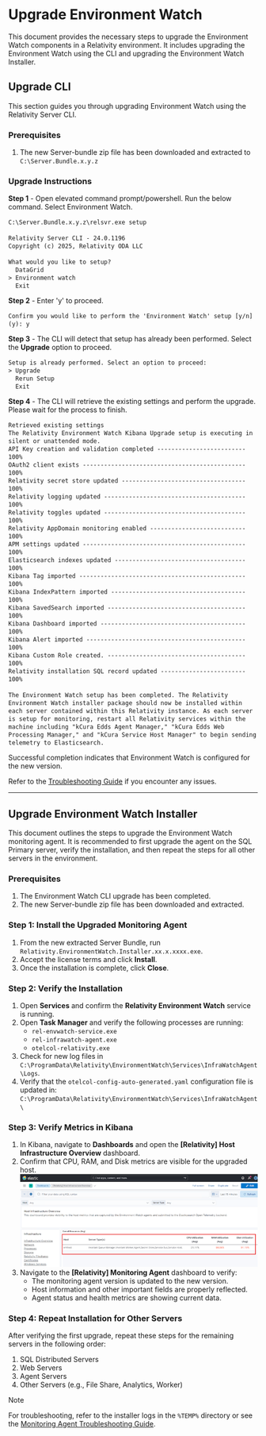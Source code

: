 # Upgrade Environment Watch

This document provides the necessary steps to upgrade the Environment Watch components in a Relativity environment. It includes upgrading the Environment Watch using the CLI and upgrading the Environment Watch Installer.

## Upgrade CLI

This section guides you through upgrading Environment Watch using the Relativity Server CLI.

### Prerequisites

1. The new Server-bundle zip file has been downloaded and extracted to `C:\Server.Bundle.x.y.z`

### Upgrade Instructions

**Step 1** - Open elevated command prompt/powershell. Run the below command. Select Environment Watch.

```
C:\Server.Bundle.x.y.z\relsvr.exe setup

Relativity Server CLI - 24.0.1196
Copyright (c) 2025, Relativity ODA LLC

What would you like to setup?
  DataGrid
> Environment watch
  Exit
```

**Step 2** - Enter 'y' to proceed.
```
Confirm you would like to perform the 'Environment Watch' setup [y/n] (y): y
```

**Step 3** - The CLI will detect that setup has already been performed. Select the **Upgrade** option to proceed.

```
Setup is already performed. Select an option to proceed:
> Upgrade
  Rerun Setup
  Exit
```

**Step 4** - The CLI will retrieve the existing settings and perform the upgrade. Please wait for the process to finish.

```
Retrieved existing settings
The Relativity Environment Watch Kibana Upgrade setup is executing in silent or unattended mode.
API Key creation and validation completed ------------------------- 100%
OAuth2 client exists ---------------------------------------------- 100%
Relativity secret store updated ----------------------------------- 100%
Relativity logging updated ---------------------------------------- 100%
Relativity toggles updated ---------------------------------------- 100%
Relativity AppDomain monitoring enabled --------------------------- 100%
APM settings updated ---------------------------------------------- 100%
Elasticsearch indexes updated ------------------------------------- 100%
Kibana Tag imported ----------------------------------------------- 100%
Kibana IndexPattern imported -------------------------------------- 100%
Kibana SavedSearch imported --------------------------------------- 100%
Kibana Dashboard imported ----------------------------------------- 100%
Kibana Alert imported --------------------------------------------- 100%
Kibana Custom Role created. --------------------------------------- 100%
Relativity installation SQL record updated ------------------------ 100%

The Environment Watch setup has been completed. The Relativity Environment Watch installer package should now be installed within each server contained within this Relativity instance. As each server is setup for monitoring, restart all Relativity services within the machine including "kCura Edds Agent Manager," "kCura Edds Web Processing Manager," and "kCura Service Host Manager" to begin sending telemetry to Elasticsearch.
```

Successful completion indicates that Environment Watch is configured for the new version.

Refer to the [Troubleshooting Guide](troubleshooting/relativity-server-cli.md) if you encounter any issues.

---

## Upgrade Environment Watch Installer

This document outlines the steps to upgrade the Environment Watch monitoring agent. It is recommended to first upgrade the agent on the SQL Primary server, verify the installation, and then repeat the steps for all other servers in the environment.

### Prerequisites

1. The Environment Watch CLI upgrade has been completed.
2. The new Server-bundle zip file has been downloaded and extracted.

### Step 1: Install the Upgraded Monitoring Agent

1.  From the new extracted Server Bundle, run `Relativity.EnvironmentWatch.Installer.xx.x.xxxx.exe`.
2.  Accept the license terms and click **Install**.
3.  Once the installation is complete, click **Close**.

### Step 2: Verify the Installation

1.  Open **Services** and confirm the **Relativity Environment Watch** service is running.
2.  Open **Task Manager** and verify the following processes are running:
    *   `rel-envwatch-service.exe`
    *   `rel-infrawatch-agent.exe`
    *   `otelcol-relativity.exe`
3.  Check for new log files in `C:\ProgramData\Relativity\EnvironmentWatch\Services\InfraWatchAgent\Logs`.
4.  Verify that the `otelcol-config-auto-generated.yaml` configuration file is updated in:
    `C:\ProgramData\Relativity\EnvironmentWatch\Services\InfraWatchAgent\`

### Step 3: Verify Metrics in Kibana

1.  In Kibana, navigate to **Dashboards** and open the **[Relativity] Host Infrastructure Overview** dashboard.
2.  Confirm that CPU, RAM, and Disk metrics are visible for the upgraded host.
    ![Host metrics visible in Kibana](../resources/Installer_hostmetric.png)
3.  Navigate to the **[Relativity] Monitoring Agent** dashboard to verify:
    - The monitoring agent version is updated to the new version.
    - Host information and other important fields are properly reflected.
    - Agent status and health metrics are showing current data.

### Step 4: Repeat Installation for Other Servers

After verifying the first upgrade, repeat these steps for the remaining servers in the following order:
1.  SQL Distributed Servers
2.  Web Servers
3.  Agent Servers
4.  Other Servers (e.g., File Share, Analytics, Worker)

> [!NOTE]
> For troubleshooting, refer to the installer logs in the `%TEMP%` directory or see the [Monitoring Agent Troubleshooting Guide](troubleshooting/monitoring-agent-and-otel-collector.md).

